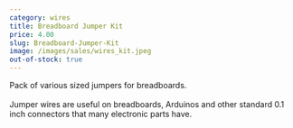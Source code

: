 ```yaml
---
category: wires
title: Breadboard Jumper Kit
price: 4.00
slug: Breadboard-Jumper-Kit
image: /images/sales/wires_kit.jpeg
out-of-stock: true
---
```

Pack of various sized jumpers for breadboards.
<br><br>Jumper wires are useful on breadboards, Arduinos and other standard 0.1 inch connectors that many electronic parts have.
